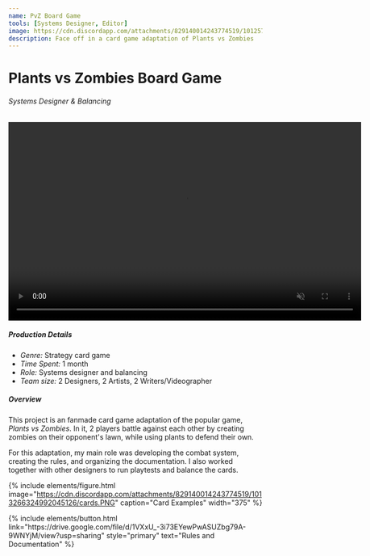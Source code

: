 ```yaml
---
name: PvZ Board Game
tools: [Systems Designer, Editor]
image: https://cdn.discordapp.com/attachments/829140014243774519/1012578090351857714/Cover.PNG
description: Face off in a card game adaptation of Plants vs Zombies 
---
```


# Plants vs Zombies Board Game
###### Systems Designer & Balancing

<center>
<video muted autoplay controls loop width="700" height="393">
  <source src="/assets/PVZPitchVideo.mp4" type="video/mp4">
</video>
</center>

##### Production Details
+ *Genre:* Strategy card game
+ *Time Spent:* 1 month
+ *Role:* Systems designer and balancing
+ *Team size:* 2 Designers, 2 Artists, 2 Writers/Videographer

##### Overview
This project is an fanmade card game adaptation of the popular game, *Plants vs Zombies*. In it, 2 players battle against each other by creating zombies on their opponent's lawn, while using plants to defend their own.

For this adaptation, my main role was developing the combat system, creating the rules, and organizing the documentation. I also worked together with other designers to run playtests and balance the cards.

{% include elements/figure.html image="https://cdn.discordapp.com/attachments/829140014243774519/1013266324992045126/cards.PNG" caption="Card Examples" width="375" %}

<p class="text-center">
{% include elements/button.html link="https://drive.google.com/file/d/1VXxU_-3i73EYewPwASUZbg79A-9WNYjM/view?usp=sharing" style="primary" text="Rules and Documentation" %}
</p>

